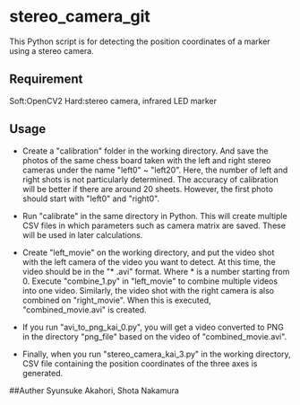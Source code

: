 # stereo_camera_git
This Python script is for detecting the position coordinates of a marker using a stereo camera.

## Requirement
Soft:OpenCV2 Hard:stereo camera, infrared LED marker

## Usage
- Create a "calibration" folder in the working directory.
And save the photos of the same chess board taken with the left and right stereo cameras under the name "left0" ~ "left20". Here, the number of left and right shots is not particularly determined. The accuracy of calibration will be better if there are around 20 sheets. 
However, the first photo should start with "left0" and "right0".

- Run "calibrate" in the same directory in Python. 
This will create multiple CSV files in which parameters such as camera matrix are saved. These will be used in later calculations.

- Create "left_movie" on the working directory, and put the video shot with the left camera of the video you want to detect. 
At this time, the video should be in the "* .avi" format. Where * is a number starting from 0. Execute "combine_1.py" in "left_movie" to combine multiple videos into one video. Similarly, the video shot with the right camera is also combined on "right_movie". 
When this is executed, "combined_movie.avi" is created.

- If you run "avi_to_png_kai_0.py", you will get a video converted to PNG in the directory "png_file" based on the video of "combined_movie.avi".
- Finally, when you run "stereo_camera_kai_3.py" in the working directory, CSV file containing the position coordinates of the three axes is generated.

##Auther
Syunsuke Akahori, Shota Nakamura
